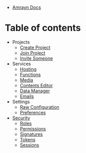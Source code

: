 
* [Amrayn Docs](/README.md)

# Table of contents

* Projects
  * [Create Project](/manage/create-project.md)
  * [Join Project](/manage/join-project.md)
  * [Invite Someone](/manage/invite-someone.md)
* Services
  * [Hosting](/services/hosting.md)
  * [Functions](/services/functions.md)
  * [Media](/services/media.md)
  * [Contents Editor](/services/contents.md)
  * [Data Manager](/services/data.md)
  * [Emails](/services/emails.md)
* Settings
  * [Raw Configuration](/raw-config.md)
  * [Preferences](/preferences.md)
* [Security](/security/README.md)
  * [Roles](/security/roles.md)
  * [Permissions](/security/permissions.md)
  * [Signatures](/security/signatures.md)
  * [Tokens](/security/tokens.md)
  * [Sessions](/security/sessions.md)
